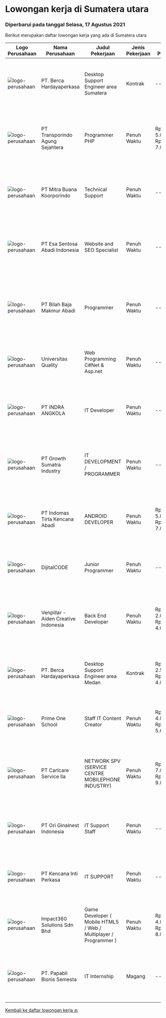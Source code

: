 
  # Lowongan kerja di Sumatera utara

  ### Diperbarui pada tanggal Selasa, 17 Agustus 2021

  Berikut merupakan daftar lowongan kerja yang ada di Sumatera utara

  |Logo Perusahaan | Nama Perusahaan | Judul Pekerjaan | Jenis Pekerjaan | Gaji Pekerjaan | Lokasi | Deskripsi | Tanggal diunggah | Pranala |
  | -------------- | --------------- | --------------- | --------- | --------- | -------------- | ------- | ----------- | ----------- |
  |![logo-perusahaan](https://image-service-cdn.seek.com.au/0c900ac2b5b1a2cf9bee651ce5d069e68ff14c92/ee4dce1061f3f616224767ad58cb2fc751b8d2dc)|PT. Berca Hardayaperkasa|Desktop Support Engineer area Sumatera|Kontrak|---|Aceh|Delivery the implementation and provide PC, Printer, and Networking. Analyze and diagnose technical issues and give fast problem resolution Technical...|Senin, 16 Agustus 2021|https://www.jobstreet.co.id/id/job/desktop-support-engineer-area-sumatera-3601806?token=0~a24cc451-7d8d-4525-a409-ce47f56d638a&sectionRank=1&jobId=jobstreet-id-job-3601806|
|![logo-perusahaan](https://image-service-cdn.seek.com.au/299b7183daf47280acd50a21f90da2bf5a887e31/ee4dce1061f3f616224767ad58cb2fc751b8d2dc)|PT Transporindo Agung Sejahtera|Programmer PHP|Penuh Waktu|Rp. 5.000.000-Rp. 7.000.000|Medan|Requirement• Memahami bahasa pemograman PHP dan framework Codeigniter/laravel• Memahami cara kerja Web (http, web server, dan lain lain)• Memahami...|Minggu, 15 Agustus 2021|https://www.jobstreet.co.id/id/job/programmer-php-3595418?token=0~a24cc451-7d8d-4525-a409-ce47f56d638a&sectionRank=2&jobId=jobstreet-id-job-3595418|
|![logo-perusahaan](https://image-service-cdn.seek.com.au/f239709d655cb2106929c841dd2b71edd206015d/ee4dce1061f3f616224767ad58cb2fc751b8d2dc)|PT Mitra Buana Koorporindo|Technical Support|Penuh Waktu|---|Denpasar|Maksimal 35 tahun Pendidikan Minimal SMK / D3 / S1 Teknik Informatika/ Jaringan / Elektro Memiliki pengetahuan tentang Hardware &amp; Software system,...|Jumat, 13 Agustus 2021|https://www.jobstreet.co.id/id/job/technical-support-3600154?token=0~a24cc451-7d8d-4525-a409-ce47f56d638a&sectionRank=3&jobId=jobstreet-id-job-3600154|
|![logo-perusahaan](https://image-service-cdn.seek.com.au/adb5aa45b58e98625932edc9da909ec44d9224fd/ee4dce1061f3f616224767ad58cb2fc751b8d2dc)|PT Esa Sentosa Abadi Indonesia|Website and SEO Specialist|Penuh Waktu|---|Medan|Membuat dan mengelola website. Melakukan maintenance website. Membuat konsep artikel untuk di posting di website. Kualifikasi: Pendidikan minimal SMA/...|Rabu, 11 Agustus 2021|https://www.jobstreet.co.id/id/job/website-and-seo-specialist-3591191?token=0~a24cc451-7d8d-4525-a409-ce47f56d638a&sectionRank=4&jobId=jobstreet-id-job-3591191|
|![logo-perusahaan](https://image-service-cdn.seek.com.au/cb50476133a7b252dae551430b4ff4c0b7bf190b/ee4dce1061f3f616224767ad58cb2fc751b8d2dc)|PT Bilah Baja Makmur Abadi|Programmer|Penuh Waktu|---|Medan|Tanggung Jawab Identifikasi dan mengembangkan aplikasi sesuai kebutuhan bisnis Desain, coding, dan testing program/aplikasi Menyelesaikan tugas yang...|Minggu, 08 Agustus 2021|https://www.jobstreet.co.id/id/job/programmer-3589392?token=0~a24cc451-7d8d-4525-a409-ce47f56d638a&sectionRank=5&jobId=jobstreet-id-job-3589392|
|![logo-perusahaan](https://image-service-cdn.seek.com.au/2a72471e14698e1f0735ec851e87fdc20d02ed11/ee4dce1061f3f616224767ad58cb2fc751b8d2dc)|Universitas Quality|Web Programming C#Net & Asp.net|Penuh Waktu|---|Medan|Tanggung Jawab Pekerjaan : Melakukan pengembangan System IT Perusahaan berbasis web Keahlian : Memiliki Dasar yang baik dalam teknik pemrograman...|Jumat, 13 Agustus 2021|https://www.jobstreet.co.id/id/job/web-programming-c-net-asp-net-3600247?token=0~a24cc451-7d8d-4525-a409-ce47f56d638a&sectionRank=6&jobId=jobstreet-id-job-3600247|
|![logo-perusahaan](https://image-service-cdn.seek.com.au/195cc2407d0cefcb924ae36b03dbfc1c17ee5cb3/ee4dce1061f3f616224767ad58cb2fc751b8d2dc)|PT INDRA ANGKOLA|IT Developer|Penuh Waktu|---|Sumatera Utara|Merencanakan serta membuat Aplikasi Mobile dan Web Based untuk perusahaan. Mengembangkan serta memelihara aplikasi TransIG dan Website perusahaan....|Selasa, 10 Agustus 2021|https://www.jobstreet.co.id/id/job/it-developer-3598081?token=0~a24cc451-7d8d-4525-a409-ce47f56d638a&sectionRank=7&jobId=jobstreet-id-job-3598081|
|![logo-perusahaan](https://image-service-cdn.seek.com.au/b7dba2fa5042c0b4bde3a630440ffb8ef907b5d2/ee4dce1061f3f616224767ad58cb2fc751b8d2dc)|PT Growth Sumatra Industry|IT DEVELOPMENT / PROGRAMMER|Penuh Waktu|---|Medan|Kulifikasi: Usia 22 - 30 Tahun Minimal Lulusan S1 Jurusan Komputer Mampu Mengoperasikan Microsoft Office Menguasai bahasa pemrograman C# , PHP (...|Kamis, 05 Agustus 2021|https://www.jobstreet.co.id/id/job/it-development-programmer-3585822?token=0~a24cc451-7d8d-4525-a409-ce47f56d638a&sectionRank=8&jobId=jobstreet-id-job-3585822|
|![logo-perusahaan](https://image-service-cdn.seek.com.au/841347213e799928e0598dc2ce8f792993dae350/ee4dce1061f3f616224767ad58cb2fc751b8d2dc)|PT Indomas Tirta Kencana Abadi|ANDROID DEVELOPER|Penuh Waktu|Rp. 5.000.000-Rp. 7.000.000|Medan|Dicari Android Developer yang handal dalam design &amp; develop aplikasi adroid untuk kegiatan operasional perusahaan FMCGMengapa Bergabung dengan...|Kamis, 05 Agustus 2021|https://www.jobstreet.co.id/id/job/android-developer-3581679?token=0~a24cc451-7d8d-4525-a409-ce47f56d638a&sectionRank=9&jobId=jobstreet-id-job-3581679|
|![logo-perusahaan](https://image-service-cdn.seek.com.au/a96df6f4f97ea4366e6a501f27b1277637e5bb8d/ee4dce1061f3f616224767ad58cb2fc751b8d2dc)|DijitalCODE|Junior Programmer|Penuh Waktu|---|Medan|Pekerjaan &amp; tanggung jawab :Melakukan pembuatan website &amp; aplikasi berbasis web.Syarat : Pendidikan minimal DIII/S1 IT Menguasai PHP,...|Jumat, 06 Agustus 2021|https://www.jobstreet.co.id/id/job/junior-programmer-3595634?token=0~a24cc451-7d8d-4525-a409-ce47f56d638a&sectionRank=10&jobId=jobstreet-id-job-3595634|
|![logo-perusahaan](https://image-service-cdn.seek.com.au/db7c15cbe186726d2822291f7725d322bd51802e/ee4dce1061f3f616224767ad58cb2fc751b8d2dc)|Venpillar - Aiden Creative Indonesia|Back End Developer|Penuh Waktu|Rp. 2.000.000-Rp. 4.000.000|Medan|Back End DeveloperDeskripsi Kerja: Memiliki pengalaman dalam membangun lebih dari satu jenis situs web atau aplikasi web seperti E-Commerce, Sistem...|Rabu, 04 Agustus 2021|https://www.jobstreet.co.id/id/job/back-end-developer-3580927?token=0~a24cc451-7d8d-4525-a409-ce47f56d638a&sectionRank=11&jobId=jobstreet-id-job-3580927|
|![logo-perusahaan](https://image-service-cdn.seek.com.au/0c900ac2b5b1a2cf9bee651ce5d069e68ff14c92/ee4dce1061f3f616224767ad58cb2fc751b8d2dc)|PT. Berca Hardayaperkasa|Desktop Support Engineer area Medan|Kontrak|Rp. 2.500.000-Rp. 4.000.000|Medan|Delivery the implementation and provide PC, Printer, and Networking. Analyze and diagnose technical issues and give fast problem resolution Technical...|Rabu, 04 Agustus 2021|https://www.jobstreet.co.id/id/job/desktop-support-engineer-area-medan-3592596?token=0~a24cc451-7d8d-4525-a409-ce47f56d638a&sectionRank=12&jobId=jobstreet-id-job-3592596|
|![logo-perusahaan](https://us.123rf.com/450wm/pavelstasevich/pavelstasevich1811/pavelstasevich181101027/112815900-stock-vector-no-image-available-icon-flat-vector.jpg?ver=6)|Prime One School|Staff IT Content Creator|Penuh Waktu|Rp. 4.000.000-Rp. 5.600.000|Medan|- Menguasai Adobe Premiere, After Effect, Photoshop &amp; Ilustrator- Bekerja dalam TIM- Mengerti platform media sosial- Bersedia bekerja lembur-...|Kamis, 29 Juli 2021|https://www.jobstreet.co.id/id/job/staff-it-content-creator-3588574?token=0~a24cc451-7d8d-4525-a409-ce47f56d638a&sectionRank=13&jobId=jobstreet-id-job-3588574|
|![logo-perusahaan](https://image-service-cdn.seek.com.au/63147f0320d9a34da1df87cf6af44c0d0ac6f52b/ee4dce1061f3f616224767ad58cb2fc751b8d2dc)|PT Carlcare Service Ila|NETWORK SPV (SERVICE CENTRE MOBILEPHONE INDUSTRY)|Penuh Waktu|Rp. 7.000.000-Rp. 9.800.000|Medan|Key Responsibilities.1.Assist in CC/OCP planning, set up CC/OCP and responsible for daily operation, customer experience management；2.Daily Work...|Selasa, 27 Juli 2021|https://www.jobstreet.co.id/id/job/network-spv-service-centre-mobilephone-industry-3586443?token=0~a24cc451-7d8d-4525-a409-ce47f56d638a&sectionRank=14&jobId=jobstreet-id-job-3586443|
|![logo-perusahaan](https://image-service-cdn.seek.com.au/ef2f50ff7915a93330c6f9e38a7c392447520596/ee4dce1061f3f616224767ad58cb2fc751b8d2dc)|PT Ori Ginalnest Indonesia|IT Support Staff|Penuh Waktu|---|Sumatera Utara|Perform installation, configuration, and troubleshooting for software, hardware, and network system. Update stock availability and maintain accurate...|Senin, 26 Juli 2021|https://www.jobstreet.co.id/id/job/it-support-staff-3585552?token=0~a24cc451-7d8d-4525-a409-ce47f56d638a&sectionRank=15&jobId=jobstreet-id-job-3585552|
|![logo-perusahaan](https://image-service-cdn.seek.com.au/d7218c24c7522423cf064a4326097d3f471a7443/ee4dce1061f3f616224767ad58cb2fc751b8d2dc)|PT Kencana Inti Perkasa|IT SUPPORT|Penuh Waktu|---|Sumatera Utara|Pendidikan S1, Jurusan Informasi Teknilogi/ Teknik Informatika Menguasai aplikasi Ms. Office, SQL, LAN, WAN &amp; CCTV Mengerti/ Berpengalaman...|Senin, 19 Juli 2021|https://www.jobstreet.co.id/id/job/it-support-3581169?token=0~a24cc451-7d8d-4525-a409-ce47f56d638a&sectionRank=16&jobId=jobstreet-id-job-3581169|
|![logo-perusahaan](https://image-service-cdn.seek.com.au/06b729438205195a03d4bcec08ce1ddd5d9c1576/ee4dce1061f3f616224767ad58cb2fc751b8d2dc)|Impact360 Solutions Sdn Bhd|Game Developer ( Mobile HTML5 / Web / Multiplayer / Programmer )|Penuh Waktu|Rp. 4.000.000-Rp. 8.000.000|Aceh|We are hiring remote HTML5 game developers from all parts of Indonesia. If you have real experience building HTML5 games or applications, you're...|Kamis, 22 Juli 2021|https://www.jobstreet.co.id/id/job/game-developer-mobile-html5-web-multiplayer-programmer-4618301/origin/my?token=0~a24cc451-7d8d-4525-a409-ce47f56d638a&sectionRank=17&jobId=jobstreet-my-job-4618301|
|![logo-perusahaan](https://image-service-cdn.seek.com.au/5d344ccf777069ee8f651721adf0cc572a40371d/ee4dce1061f3f616224767ad58cb2fc751b8d2dc)|PT. Papabli Bisnis Semesta|IT Internship|Magang|---|Jakarta Raya|Descriptions: Enhance our development code, improve and do testing before deliver to business. IT administrative tasks required by Company represented...|Senin, 19 Juli 2021|https://www.jobstreet.co.id/id/job/it-internship-3580570?token=0~a24cc451-7d8d-4525-a409-ce47f56d638a&sectionRank=18&jobId=jobstreet-id-job-3580570|


  [Kembali ke daftar lowongan kerja 🔙](../README.md#daftar-lowongan-kerja)
  
